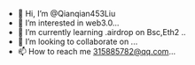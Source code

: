- 👋 Hi, I’m @Qianqian453Liu
- 👀 I’m interested in web3.0...
- 🌱 I’m currently learning .airdrop on Bsc,Eth2 ..
- 💞️ I’m looking to collaborate on ...
- 📫 How to reach me 315885782@qq.com...

<!---
Qianqian453Liu/Qianqian453Liu is a ✨ special ✨ repository because its `README.md` (this file) appears on your GitHub profile.
You can click the Preview link to take a look at your changes.
--->
